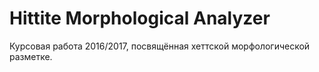 # Hittite Morphological Analyzer

Курсовая работа 2016/2017, посвящённая хеттской морфологической разметке.
